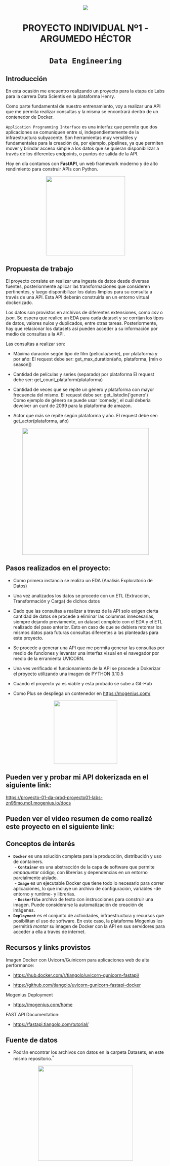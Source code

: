 <p align=center><img src=https://d31uz8lwfmyn8g.cloudfront.net/Assets/logo-henry-white-lg.png><p>

# <h1 align=center> **PROYECTO INDIVIDUAL Nº1 - ARGUMEDO HÉCTOR** </h1>

# <h1 align=center>**`Data Engineering`**</h1>


## **Introducción**

En esta ocasión me encuentro realizando un proyecto para la etapa de Labs para la carrera Data Scientis en la plataforma Henry. 

Como parte fundamental de nuestro entrenamiento, voy a realizar una API que me permita realizar consultas y la misma se encontrará dentro de un contenedor de Docker. 

`Application Programming Interface` es una interfaz que permite que dos aplicaciones se comuniquen entre sí, independientemente de la infraestructura subyacente. Son herramientas muy versátiles y fundamentales para la creación de, por ejemplo, pipelines, ya que permiten mover y brindar acceso simple a los datos que se quieran disponibilizar a través de los diferentes endpoints, o puntos de salida de la API.

Hoy en día contamos con **FastAPI**, un web framework moderno y de alto rendimiento para construir APIs con Python.
<p align=center>
<img src = 'https://images.squarespace-cdn.com/content/v1/5df3d8c5d2be5962e4f87890/1580626510144-Y6C73XYMHKFRTCY1TW74/apipy-logo.png?format=1000w' height=250><p>

## **Propuesta de trabajo**

El proyecto consiste en realizar una ingesta de datos desde diversas fuentes, posteriormente aplicar las transformaciones que consideren pertinentes, y luego disponibilizar los datos limpios para su consulta a través de una API. Esta API deberán construirla en un entorno virtual dockerizado.

Los datos son provistos en archivos de diferentes extensiones, como *csv* o *json*. Se espera que realice un EDA para cada dataset y se corrijan los tipos de datos, valores nulos y duplicados, entre otras tareas. Posteriormente, hay que relacionar los datasets así pueden acceder a su información por medio de consultas a la API.

Las consultas a realizar son:

+ Máxima duración según tipo de film (película/serie), por plataforma y por año:
    El request debe ser: get_max_duration(año, plataforma, [min o season])

+ Cantidad de películas y series (separado) por plataforma
    El request debe ser: get_count_plataform(plataforma)  
  
+ Cantidad de veces que se repite un género y plataforma con mayor frecuencia del mismo.
    El request debe ser: get_listedin('genero')  
    Como ejemplo de género se puede usar 'comedy', el cuál deberia devolver un cunt de 2099 para la plataforma de amazon.

+ Actor que más se repite según plataforma y año.
  El request debe ser: get_actor(plataforma, año)

<p align=center>
<img src = 'https://bitestreams.com/blogs/fastapitemplate/logos.webp' height = 400></p>



## **Pasos realizados en el proyecto:**
+ Como primera instancia se realiza un  EDA (Analisis Exploratorio de Datos)

+ Una vez analizados los datos se procede con un ETL (Extracción, Transformación y Carga) de dichos datos

+ Dado que las consultas a realizar a travez de la API solo exigen cierta cantidad de datos se procede a eliminar las columnas innecesarias, siempre dejando previamente, un dataset completo con el EDA y el ETL realizado del paso anterior. Esto en caso de que se debiera retomar los mismos datos para futuras consultas diferentes a las planteadas para este proyecto. 

+ Se procede a generar una API que me permita generar las consultas por medio de funciones y levantar una interfaz visual en el navegador por medio de la erramienta UVICORN. 

+ Una ves verificado el funcionamiento de la API se procede a Dokerizar el proyecto utilizando una imagen de PYTHON 3.10.5

+ Cuando el proyecto ya es viable y esta probado se sube a Git-Hub

+ Como Plus se despliega un contenedor en https://mogenius.com/




<p align=center>
<img src = 'https://res.cloudinary.com/practicaldev/image/fetch/s--iOsUGN0b--/c_limit%2Cf_auto%2Cfl_progressive%2Cq_auto%2Cw_880/https://dev-to-uploads.s3.amazonaws.com/uploads/articles/l4jt274288k241g94r66.png' height = 200></p>

## **Pueden ver y probar mi API dokerizada en el siguiente link:** 
https://proyecto-01-da-prod-proyecto01-labs-zn95mo.mo1.mogenius.io/docs
## **Pueden ver el video resumen de como realizé este proyecto en el siguiente link:**

## **Conceptos de interés**

- **`Docker`** es una solución completa para la producción, distribución y uso de containers.  
&nbsp;- **`Container`** es una abstracción de la capa de software que permite *empaquetar* código, con librerías y dependencias en un entorno parcialmente aislado.  
&nbsp;- **`Image`** es un ejecutable Docker que tiene todo lo necesario para correr aplicaciones, lo que incluye un archivo de configuración, variables -de entorno y runtime- y librerías.  
&nbsp;- **`Dockerfile`** archivo de texto con instrucciones para construir una imagen. Puede considerarse la automatización de creación de imágenes.  
- **`Deployment`** es el conjunto de actividades, infraestructura y recursos que posibilitan el uso de software. En este caso, la plataforma Mogenius les permitirá *montar* su imagen de Docker con la API en sus servidores para acceder a ella a través de internet.

## **Recursos y links provistos**

Imagen Docker con Uvicorn/Guinicorn para aplicaciones web de alta performance:

+ https://hub.docker.com/r/tiangolo/uvicorn-gunicorn-fastapi/ 

+ https://github.com/tiangolo/uvicorn-gunicorn-fastapi-docker

Mogenius Deployment

+ https://mogenius.com/home  

FAST API Documentation:

+ https://fastapi.tiangolo.com/tutorial/


## **Fuente de datos**

+ Podrán encontrar los archivos con datos en la carpeta Datasets, en este mismo repositorio.<sup>*</sup>

  
<p align=center>
<img src = 'https://www.diariopopular.com.ar/mrf4u/statics/i/ps/media.diariopopular.com.ar/p/e03642b80789e7e9fde120acdd5347f1/adjuntos/143/imagenes/004/802/0004802048/homero-computadorajpg.jpg' height = 300></p>
